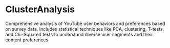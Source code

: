 # ClusterAnalysis
Comprehensive analysis of YouTube user behaviors and preferences based on survey data. Includes statistical techniques like PCA, clustering, T-tests, and Chi-Squared tests to understand diverse user segments and their content preferences
